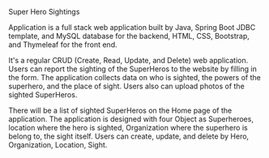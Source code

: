 Super Hero Sightings

Application is a full stack web application built by Java, Spring Boot JDBC template, and MySQL database for the backend, HTML, CSS, Bootstrap, and Thymeleaf for the front end.

It's a regular CRUD (Create, Read, Update, and Delete) web application. Users can report the sighting of the SuperHeros to the website by filling in the form. The application collects data on who is sighted, the powers of the superhero, and the place of sight. Users also can upload photos of the sighted SuperHeros. 

There will be a list of sighted SuperHeros on the Home page of the application. The application is designed with four Object as Superheroes, location where the hero is sighted, Organization where the superhero is belong to, the sight itself. Users can create, update, and delete by Hero, Organization, Location, Sight.
